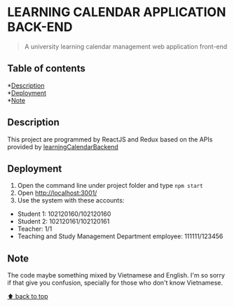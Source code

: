 # LEARNING CALENDAR APPLICATION BACK-END
> A university learning calendar management web application front-end

## Table of contents
*[Description](#description)  
*[Deployment](#deployment)  
*[Note](#note)

## Description
This project are programmed by ReactJS and Redux based on the APIs provided by [learningCalendarBackend](https://github.com/nmtri881994/learningCalendar)

## Deployment
1. Open the command line under project folder and type `npm start`
2. Open [http://localhost:3001/](http://localhost:3001/)
3. Use the system with these accounts:
* Student 1: 102120160/102120160
* Student 2: 102120161/102120161
* Teacher: 1/1
* Teaching and Study Management Department employee: 111111/123456 

## Note
The code maybe something mixed by Vietnamese and English.
I'm so sorry if that give you confusion, specially for those who don't know Vietnamese.

[⬆ back to top](#table-of-contents)